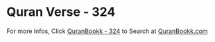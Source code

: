 # Quran Verse - 324 

For more infos, Click [QuranBookk - 324](https://www.quranbookk.com/quran/search?q=324) to Search at [QuranBookk.com](http://quranbookk.com/)